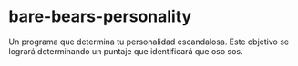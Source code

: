 # bare-bears-personality

Un programa que determina tu personalidad escandalosa. 
Este objetivo se logrará determinando un puntaje que identificará que oso sos.
